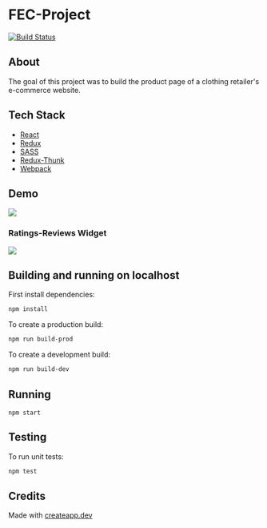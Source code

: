 # FEC-Project

[![Build Status](https://travis-ci.org/FinchFEC/FEC-Project.svg?branch=master)](https://travis-ci.org/FinchFEC/FEC-Project)

## About
The goal of this project was to build the product page of a clothing retailer's e-commerce website.

## Tech Stack
- [React](https://reactjs.org/)
- [Redux](https://redux.js.org/)
- [SASS](https://sass-lang.com/)
- [Redux-Thunk](https://github.com/reduxjs/redux-thunk)
- [Webpack](https://webpack.js.org/)

## Demo
![](demo/fec-demo.gif)

### Ratings-Reviews Widget
![](demo/ratings-reviews-demo.gif)

## Building and running on localhost

First install dependencies:

```sh
npm install
```

To create a production build:

```sh
npm run build-prod
```

To create a development build:

```sh
npm run build-dev
```

## Running

```
npm start
```

## Testing

To run unit tests:

```sh
npm test
```

## Credits

Made with [createapp.dev](https://createapp.dev/)
